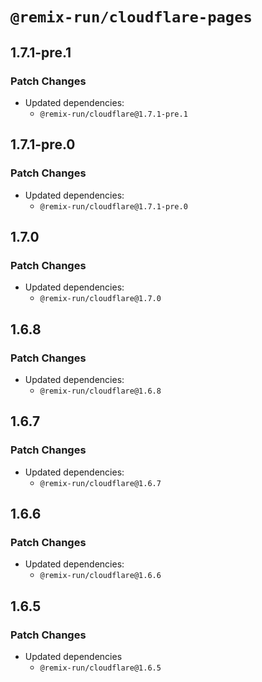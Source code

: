 # `@remix-run/cloudflare-pages`

## 1.7.1-pre.1

### Patch Changes

- Updated dependencies:
  - `@remix-run/cloudflare@1.7.1-pre.1`

## 1.7.1-pre.0

### Patch Changes

- Updated dependencies:
  - `@remix-run/cloudflare@1.7.1-pre.0`

## 1.7.0

### Patch Changes

- Updated dependencies:
  - `@remix-run/cloudflare@1.7.0`

## 1.6.8

### Patch Changes

- Updated dependencies:
  - `@remix-run/cloudflare@1.6.8`

## 1.6.7

### Patch Changes

- Updated dependencies:
  - `@remix-run/cloudflare@1.6.7`

## 1.6.6

### Patch Changes

- Updated dependencies:
  - `@remix-run/cloudflare@1.6.6`

## 1.6.5

### Patch Changes

- Updated dependencies
  - `@remix-run/cloudflare@1.6.5`

